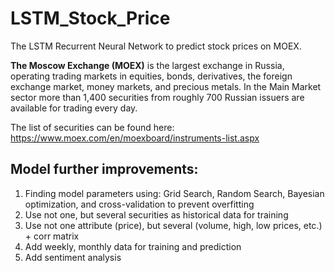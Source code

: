 # LSTM_Stock_Price

The LSTM Recurrent Neural Network to predict stock prices on MOEX.

**The Moscow Exchange (MOEX)** is the largest exchange in Russia, operating trading markets in equities, bonds, derivatives, the foreign exchange market, money markets, and precious metals. In the Main Market sector more than 1,400 securities from roughly 700 Russian issuers are available for trading every day.

The list of securities can be found here: https://www.moex.com/en/moexboard/instruments-list.aspx

## Model further improvements:
1. Finding model parameters using: Grid Search, Random Search, Bayesian optimization, and cross-validation to prevent overfitting
2. Use not one, but several securities as historical data for training
3. Use not one attribute (price), but several (volume, high, low prices, etc.) + corr matrix
4. Add weekly, monthly data for training and prediction
5. Add sentiment analysis
